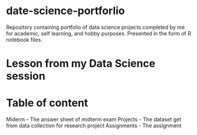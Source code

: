 # date-science-portforlio
Repository containing portfolio of data science projects completed by me for academic, self learning, and hobby purposes. Presented in the form of R notebook files.
# Lesson from my Data Science session

# Table of content
Miderm - The answer sheet of midterm exam
Projects - The dataset get from data collection for research project
Assignments - The assignment
